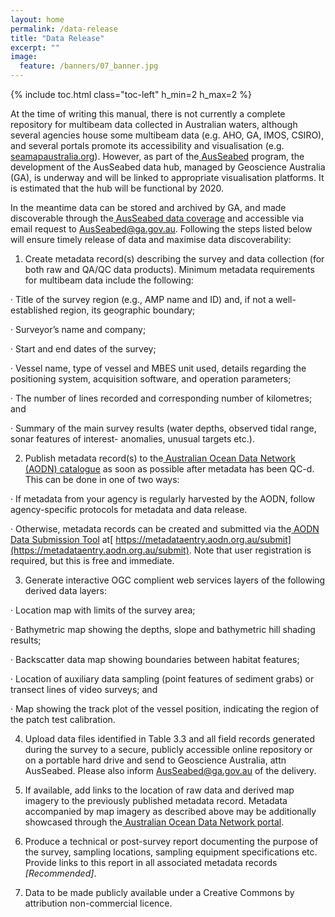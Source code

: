 ```yaml
---
layout: home
permalink: /data-release
title: "Data Release"
excerpt: ""
image:
  feature: /banners/07_banner.jpg
---
```

{% include toc.html class="toc-left" h_min=2 h_max=2 %}

At the time of writing this manual, there is not currently a complete repository for multibeam data collected in Australian waters, although several agencies house some multibeam data (e.g. AHO, GA, IMOS, CSIRO), and several portals promote its accessibility and visualisation (e.g.[ seamapaustralia.org](http://seamapaustralia.org/)). However, as part of the[ AusSeabed](http://www.ausseabed.gov.au/) program, the development of the AusSeabed data hub, managed by Geoscience Australia (GA), is underway and will be linked to appropriate visualisation platforms. It is estimated that the hub will be functional by 2020.

 

In the meantime data can be stored and archived by GA, and made discoverable through the[ AusSeabed data coverage](http://marine.ga.gov.au/#/mbes_coverage) and accessible via email request to AusSeabed@ga.gov.au. Following the steps listed below will ensure timely release of data and maximise data discoverability:

1.    Create metadata record(s) describing the survey and data collection (for both raw and QA/QC data products). Minimum metadata requirements for multibeam data include the following:

·      Title of the survey region (e.g., AMP name and ID) and, if not a well-established region, its geographic boundary;

·      Surveyor’s name and company;

·      Start and end dates of the survey;

·      Vessel name, type of vessel and MBES unit used, details regarding the positioning system, acquisition software, and operation parameters;

·      The number of lines recorded and corresponding number of kilometres; and

·      Summary of the main survey results (water depths, observed tidal range, sonar features of interest- anomalies, unusual targets etc.).

2.    Publish metadata record(s) to the[ Australian Ocean Data Network (AODN) catalogue](http://catalogue.aodn.org.au/geonetwork/srv/eng/main.home) as soon as possible after metadata has been QC-d. This can be done in one of two ways:

·  	If metadata from your agency is regularly harvested by the AODN, follow agency-specific protocols for metadata and data release.

·  	Otherwise, metadata records can be created and submitted via the[ AODN Data Submission Tool](https://metadataentry.aodn.org.au/submit) at[ https://metadataentry.aodn.org.au/submit](https://metadataentry.aodn.org.au/submit). Note that user registration is required, but this is free and immediate.

3.    Generate interactive OGC complient web services layers of the following derived data layers:

·      Location map with limits of the survey area;

·      Bathymetric map showing the depths, slope and bathymetric hill shading results;

·      Backscatter data map showing boundaries between habitat features;

·      Location of auxiliary data sampling (point features of sediment grabs) or transect lines of video surveys; and

·      Map showing the track plot of the vessel position, indicating the region of the patch test calibration.

4.    Upload data files identified in Table 3.3 and all field records generated during the survey to a secure, publicly accessible online repository or on a portable hard drive and send to Geoscience Australia, attn AusSeabed. Please also inform AusSeabed@ga.gov.au of the delivery.

5.    If available, add links to the location of raw data and derived map imagery to the previously published metadata record. Metadata accompanied by map imagery as described above may be additionally showcased through the[ Australian Ocean Data Network portal](https://portal.aodn.org.au/data).

6.    Produce a technical or post-survey report documenting the purpose of the survey, sampling locations, sampling equipment specifications etc. Provide links to this report in all associated metadata records *[Recommended]*.

7.    Data to be made publicly available under a Creative Commons by attribution non-commercial licence.
